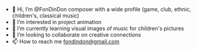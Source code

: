 - 👋 Hi, I’m @FonDinDon composer with a wide profile (game, club, ethnic, children's, classical music)
- 👀 I’m interested in project animation
- 🌱 I’m currently learning visual images of music for children's pictures
- 💞️ I’m looking to collaborate on creative connections
- 📫 How to reach me fondindon@gmail.com

<!---
FonDinDon/FonDinDon is a ✨ special ✨ repository because its `README.md` (this file) appears on your GitHub profile.
You can click the Preview link to take a look at your changes.
--->
